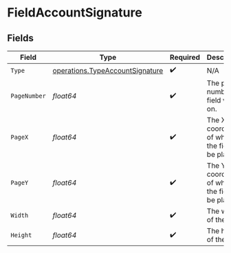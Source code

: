# FieldAccountSignature


## Fields

| Field                                                                              | Type                                                                               | Required                                                                           | Description                                                                        |
| ---------------------------------------------------------------------------------- | ---------------------------------------------------------------------------------- | ---------------------------------------------------------------------------------- | ---------------------------------------------------------------------------------- |
| `Type`                                                                             | [operations.TypeAccountSignature](../../models/operations/typeaccountsignature.md) | :heavy_check_mark:                                                                 | N/A                                                                                |
| `PageNumber`                                                                       | *float64*                                                                          | :heavy_check_mark:                                                                 | The page number the field will be on.                                              |
| `PageX`                                                                            | *float64*                                                                          | :heavy_check_mark:                                                                 | The X coordinate of where the field will be placed.                                |
| `PageY`                                                                            | *float64*                                                                          | :heavy_check_mark:                                                                 | The Y coordinate of where the field will be placed.                                |
| `Width`                                                                            | *float64*                                                                          | :heavy_check_mark:                                                                 | The width of the field.                                                            |
| `Height`                                                                           | *float64*                                                                          | :heavy_check_mark:                                                                 | The height of the field.                                                           |